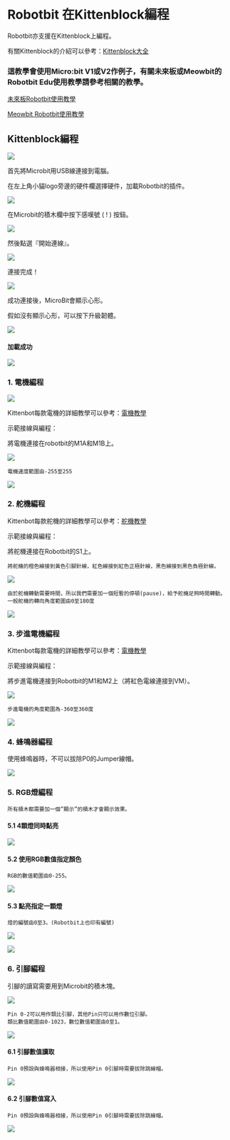 # Robotbit 在Kittenblock編程

Robotbit亦支援在Kittenblock上編程。

有關Kittenblock的介紹可以參考：[Kittenblock大全](../KittenBlock/index)

### 這教學會使用Micro:bit V1或V2作例子，有關未來板或Meowbit的Robotbit Edu使用教學請參考相關的教學。

[未來板Robotbit使用教學](../../futureboard/kittenblock/robotbit.md)

[Meowbit Robotbit使用教學](../../meowbit/meowbit_robotbit.md)

## Kittenblock編程

![](../../functional_module/PWmodules/images/kbbanner.png)

首先將Microbit用USB線連接到電腦。

在左上角小貓logo旁邊的硬件欄選擇硬件，加載Robotbit的插件。

![](../RBimage/add.png)

在Microbit的積木欄中按下感嘆號 ( ! ) 按鈕。

![](../../functional_module/PWmodules/kbimages/kbmbcon.png)

然後點選『開始連線』。

![](../../functional_module/PWmodules/kbimages/kbmbcon1.png)

連接完成！

![](../../functional_module/PWmodules/kbimages/kbmbcon2.png)

成功連接後，MicroBit會顯示心形。

假如沒有顯示心形，可以按下升級韌體。

![](../../functional_module/PWmodules/kbimages/upload.png)

#### 加載成功

![](../RBimages/success1.png)

### 1. 電機編程

![](../RBimage/robotbit_motorKB.png)

Kittenbot每款電機的詳細教學可以參考：[電機教學](../../motors/index)

示範接線與編程：

將電機連接在robotbit的M1A和M1B上。

![](../RBimage/motor_wire.png)

    電機速度範圍由-255至255

![](../RBimage/motor_code_kb.png)

### 2. 舵機編程

Kittenbot每款舵機的詳細教學可以參考：[舵機教學](../../motors/index)

示範接線與編程：

將舵機連接在Robotbit的S1上。

    將舵機的橙色線接到黃色引腳針線，紅色線接到紅色正極針線，黑色線接到黑色負極針線。

![](../RBimage/servo_wire.png)

    由於舵機轉動需要時間，所以我們需要加一個短暫的停頓(pause)，給予舵機足夠時間轉動。
    一般舵機的轉向角度範圍由0至180度
    
![](../RBimage/servo_code_kb.png)

### 3. 步進電機編程

Kittenbot每款電機的詳細教學可以參考：[電機教學](../../motors/index)

示範接線與編程：

將步進電機連接到Robotbit的M1和M2上（將紅色電線連接到VM）。

![](../RBimage/stepper_wire.png)

    步進電機的角度範圍為-360至360度

![](../RBimage/stepper_code_kb.png)

### 4. 蜂鳴器編程

使用蜂鳴器時，不可以拔除P0的Jumper線帽。

![](../RBimage/kb_code4.png)

### 5. RGB燈編程

    所有積木都需要加一個”顯示”的積木才會顯示效果。

#### 5.1 4顆燈同時點亮

![](../RBimage/kb_code5.png)

#### 5.2 使用RGB數值指定顏色

    RGB的數值範圍由0-255。

![](../RBimage/kb_code6.png)

#### 5.3 點亮指定一顆燈

    燈的編號由0至3。(Robotbit上也印有編號)
    
![](../RBimage/robotbit_neopixel2.png)

![](../RBimage/kb_code7.png)

### 6. 引腳編程

引腳的讀寫需要用到Microbit的積木塊。

![](../RBimage/robobit_pinKB.png)

    Pin 0-2可以用作類比引腳，其他Pin只可以用作數位引腳。
    類比數值範圍由0-1023，數位數值範圍由0至1。
    
![](../RBimage/robobit_pinKB1.png)

#### 6.1 引腳數值讀取

    Pin 0預設與蜂鳴器相接，所以使用Pin 0引腳時需要拔除跳線帽。

![](../RBimage/robobit_pinKB2.png)

#### 6.2 引腳數值寫入

    Pin 0預設與蜂鳴器相接，所以使用Pin 0引腳時需要拔除跳線帽。

![](../RBimage/robobit_pinKB3.png)